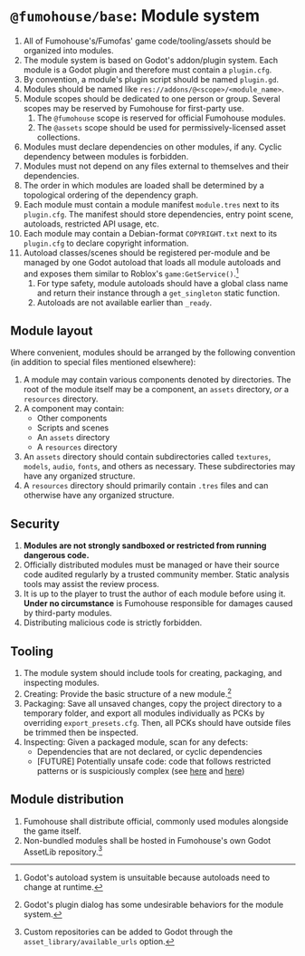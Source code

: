 # `@fumohouse/base`: Module system

1. All of Fumohouse's/Fumofas' game code/tooling/assets should be organized into
   modules.
1. The module system is based on Godot's addon/plugin system. Each module is a
   Godot plugin and therefore must contain a `plugin.cfg`.
1. By convention, a module's plugin script should be named `plugin.gd`.
1. Modules should be named like `res://addons/@<scope>/<module_name>`.
1. Module scopes should be dedicated to one person or group. Several scopes may
   be reserved by Fumohouse for first-party use.
   1. The `@fumohouse` scope is reserved for official Fumohouse modules.
   1. The `@assets` scope should be used for permissively-licensed asset
      collections.
1. Modules must declare dependencies on other modules, if any. Cyclic dependency
   between modules is forbidden.
1. Modules must not depend on any files external to themselves and their
   dependencies.
1. The order in which modules are loaded shall be determined by a topological
   ordering of the dependency graph.
1. Each module must contain a module manifest `module.tres` next to its
   `plugin.cfg`. The manifest should store dependencies, entry point scene,
   autoloads, restricted API usage, etc.
1. Each module may contain a Debian-format `COPYRIGHT.txt` next to its
   `plugin.cfg` to declare copyright information.
1. Autoload classes/scenes should be registered per-module and be managed by one
   Godot autoload that loads all module autoloads and and exposes them similar
   to Roblox's `game:GetService()`.[^autoload]
   1. For type safety, module autoloads should have a global class name and
      return their instance through a `get_singleton` static function.
   1. Autoloads are not available earlier than `_ready`.

## Module layout

Where convenient, modules should be arranged by the following convention (in
addition to special files mentioned elsewhere):

1. A module may contain various components denoted by directories. The root of
   the module itself may be a component, an `assets` directory, *or* a
   `resources` directory.
1. A component may contain:
   - Other components
   - Scripts and scenes
   - An `assets` directory
   - A `resources` directory
1. An `assets` directory should contain subdirectories called `textures`,
   `models`, `audio`, `fonts`, and others as necessary. These subdirectories may
   have any organized structure.
1. A `resources` directory should primarily contain `.tres` files and can
   otherwise have any organized structure.

## Security

1. **Modules are not strongly sandboxed or restricted from running dangerous
   code.**
1. Officially distributed modules must be managed or have their source code
   audited regularly by a trusted community member. Static analysis tools may
   assist the review process.
1. It is up to the player to trust the author of each module before using it.
   **Under no circumstance** is Fumohouse responsible for damages caused by
   third-party modules.
1. Distributing malicious code is strictly forbidden.

## Tooling

1. The module system should include tools for creating, packaging, and
   inspecting modules.
1. Creating: Provide the basic structure of a new module.[^mkplugin]
1. Packaging: Save all unsaved changes, copy the project directory to a
   temporary folder, and export all modules individually as PCKs by overriding
   `export_presets.cfg`. Then, all PCKs should have outside files be trimmed
   then be inspected.
1. Inspecting: Given a packaged module, scan for any defects:
   - Dependencies that are not declared, or cyclic dependencies
   - [FUTURE] Potentially unsafe code: code that follows restricted patterns or
     is suspiciously complex (see
     [here](https://github.com/Scony/godot-gdscript-toolkit) and
     [here](https://semgrep.dev/))

## Module distribution

1. Fumohouse shall distribute official, commonly used modules alongside the game
   itself.
1. Non-bundled modules shall be hosted in Fumohouse's own Godot AssetLib
   repository.[^assetlib]

[^autoload]:
    Godot's autoload system is unsuitable because autoloads need to change at
    runtime.

[^mkplugin]:
    Godot's plugin dialog has some undesirable behaviors for the module system.

[^assetlib]:
    Custom repositories can be added to Godot through the
    `asset_library/available_urls` option.
